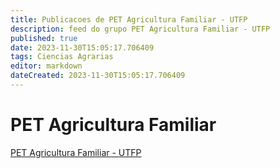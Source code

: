 ```yaml
---
title: Publicacoes de PET Agricultura Familiar - UTFP 
description: feed do grupo PET Agricultura Familiar - UTFP
published: true
date: 2023-11-30T15:05:17.706409
tags: Ciencias Agrarias
editor: markdown
dateCreated: 2023-11-30T15:05:17.706409
---
```


# PET Agricultura Familiar
[PET Agricultura Familiar - UTFP](/grupo/43PETAgriculturaFamiliarUTFP)